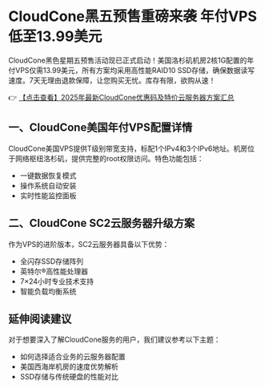 # CloudCone黑五预售重磅来袭 年付VPS低至13.99美元

CloudCone黑色星期五预售活动现已正式启动！美国洛杉矶机房2核1G配置的年付VPS仅需13.99美元，所有方案均采用高性能RAID10 SSD存储，确保数据读写速度。7天无理由退款保障，让您购买无忧。库存有限，欲购从速！

👉 [【点击查看】2025年最新CloudCone优惠码及特价云服务器方案汇总](https://bit.ly/Cloudcone)

## 一、CloudCone美国年付VPS配置详情

CloudCone美国VPS提供T级别带宽支持，标配1个IPv4和3个IPv6地址。机房位于网络枢纽洛杉矶，提供完整的root权限访问。特色功能包括：
- 一键数据恢复模式
- 操作系统自动安装
- 实时性能监控面板

## 二、CloudCone SC2云服务器升级方案

作为VPS的进阶版本，SC2云服务器具备以下优势：
- 全闪存SSD存储阵列
- 英特尔®高性能处理器
- 7×24小时专业技术支持
- 智能负载均衡系统

## 延伸阅读建议
对于想要深入了解CloudCone服务的用户，我们建议参考以下主题：
- 如何选择适合业务的云服务器配置
- 美国西海岸机房的速度优势解析
- SSD存储与传统硬盘的性能对比